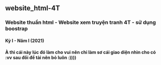 ## website_html-4T

### Website thuần html - Website xem truyện tranh 4T - sử dụng boostrap 

#### Kỳ I - Năm I (2021)

#### À thì cái này lúc đó làm cho vui nên chỉ làm sơ cái giao diện nhìn cho có :vv sau đổi đề tài nên bỏ luôn :))))

